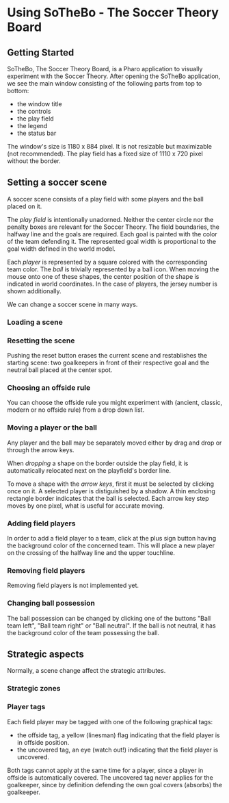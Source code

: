 # Using SoTheBo - The Soccer Theory Board
## Getting Started
SoTheBo, The Soccer Theory Board, is a Pharo application to visually experiment with the Soccer Theory.
After opening the SoTheBo application, we see the main window consisting of the following parts from top to bottom:
* the window title
* the controls
* the play field
* the legend
* the status bar

The window's size is 1180 x 884 pixel. It is not resizable but maximizable (not recommended).
The play field has a fixed size of 1110 x 720 pixel without the border.
## Setting a soccer scene
A soccer scene consists of a play field with some players and the ball placed on it.

The *play field* is intentionally unadorned.
Neither the center circle nor the penalty boxes are relevant for the Soccer Theory.
The field boundaries, the halfway line and the goals are required.
Each goal is painted with the color of the team defending it.
The represented goal width is proportional to the goal width defined in the world model.

Each *player* is represented by a square colored with the corresponding team color. 
The *ball* is trivially represented by a ball icon.
When moving the mouse onto one of these shapes, the center position of the shape is indicated in world coordinates.
In the case of players, the jersey number is shown additionally.

We can change a soccer scene in many ways.
  ### Loading a scene
  ### Resetting the scene
  Pushing the reset button erases the current scene and restablishes the starting scene: two goalkeepers in front of their respective goal and the neutral ball placed at the center spot.
  ### Choosing an offside rule
  You can choose the offside rule you might experiment with (ancient, classic, modern or no offside rule) from a drop down list.
  ### Moving a player or the ball
  Any player and the ball may be separately moved either by drag and drop or through the arrow keys.

  When *dropping* a shape on the border outside the play field, it is automatically relocated next on the playfield's border line. 

  To move a shape with the *arrow keys*, first it must be selected by clicking once on it. 
  A selected player is distiguished by a shadow.
  A thin enclosing rectangle border indicates that the ball is selected.
  Each arrow key step moves by one pixel, what is useful for accurate moving. 
  ### Adding field players
  In order to add a field player to a team, click at the plus sign button having the background color of the concerned team. 
  This will place a new player on the crossing of the halfway line and the upper touchline.
  ### Removing field players
  Removing field players is not implemented yet.
  ### Changing ball possession
  The ball possession can be changed by clicking one of the buttons "Ball team left", "Ball team right" or "Ball neutral".
  If the ball is not neutral, it has the background color of the team possessing the ball.
## Strategic aspects
Normally, a scene change affect the strategic attributes.
  ### Strategic zones
  ### Player tags
  Each field player may be tagged with one of the following graphical tags:
  * the offside tag, a yellow (linesman) flag indicating that the field player is in offside position.
  * the uncovered tag, an eye (watch out!) indicating that the field player is uncovered.

Both tags cannot apply at the same time for a player, since a player in offside is automatically covered. 
The uncovered tag never applies for the goalkeeper, since by definition defending the own goal covers (absorbs) the goalkeeper.
